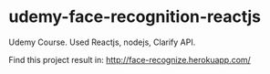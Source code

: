 # udemy-face-recognition-reactjs

  Udemy Course.
  Used Reactjs, nodejs, Clarify API.

  Find this project result in:
  http://face-recognize.herokuapp.com/
